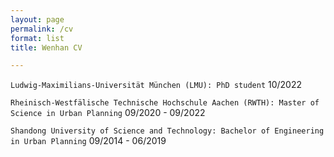 ```yaml
---
layout: page
permalink: /cv
format: list
title: Wenhan CV

---
```


`Ludwig-Maximilians-Universität München (LMU): PhD student`
10/2022

`Rheinisch-Westfälische Technische Hochschule Aachen (RWTH): Master of Science in Urban Planning`
09/2020 - 09/2022

`Shandong University of Science and Technology: Bachelor of Engineering in Urban Planning`
09/2014 - 06/2019
